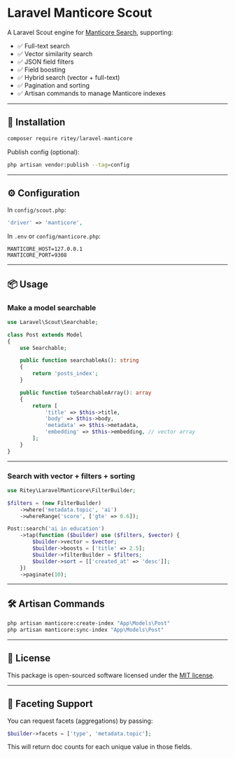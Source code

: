 # Laravel Manticore Scout

A Laravel Scout engine for [Manticore Search](https://manticoresearch.com), supporting:

- ✅ Full-text search
- ✅ Vector similarity search
- ✅ JSON field filters
- ✅ Field boosting
- ✅ Hybrid search (vector + full-text)
- ✅ Pagination and sorting
- ✅ Artisan commands to manage Manticore indexes

---

## 🔧 Installation

```bash
composer require ritey/laravel-manticore
```

Publish config (optional):

```bash
php artisan vendor:publish --tag=config
```

---

## ⚙️ Configuration

In `config/scout.php`:

```php
'driver' => 'manticore',
```

In `.env` or `config/manticore.php`:

```env
MANTICORE_HOST=127.0.0.1
MANTICORE_PORT=9308
```

---

## 📦 Usage

### Make a model searchable

```php
use Laravel\Scout\Searchable;

class Post extends Model
{
    use Searchable;

    public function searchableAs(): string
    {
        return 'posts_index';
    }

    public function toSearchableArray(): array
    {
        return [
            'title' => $this->title,
            'body' => $this->body,
            'metadata' => $this->metadata,
            'embedding' => $this->embedding, // vector array
        ];
    }
}
```

---

### Search with vector + filters + sorting

```php
use Ritey\LaravelManticore\FilterBuilder;

$filters = (new FilterBuilder)
    ->where('metadata.topic', 'ai')
    ->whereRange('score', ['gte' => 0.6]);

Post::search('ai in education')
    ->tap(function ($builder) use ($filters, $vector) {
        $builder->vector = $vector;
        $builder->boosts = ['title' => 2.5];
        $builder->filterBuilder = $filters;
        $builder->sort = [['created_at' => 'desc']];
    })
    ->paginate(10);
```

---

## 🛠 Artisan Commands

```bash
php artisan manticore:create-index "App\Models\Post"
php artisan manticore:sync-index "App\Models\Post"
```

---

## 📜 License

This package is open-sourced software licensed under the [MIT license](LICENSE).


---

## 🧩 Faceting Support

You can request facets (aggregations) by passing:

```php
$builder->facets = ['type', 'metadata.topic'];
```

This will return doc counts for each unique value in those fields.
